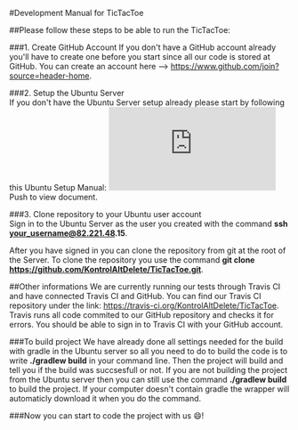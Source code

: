#Development Manual for TicTacToe

##Please follow these steps to be able to run the TicTacToe: <br />

###1. Create GitHub Account
If you don't have a GitHub account already you'll have to create one before you start since all our code is stored at GitHub. You can create an account here --> https://www.github.com/join?source=header-home.


###2. Setup the Ubuntu Server <br />
If you don't have the Ubuntu Server setup already please start by following this Ubuntu Setup Manual: 
![PDF Document](https://github.com/KontrolAltDelete/TicTacToe/blob/Documentation/docs/pdfs/2016-advania-setup.pdf)
Push to view document. <br />

###3. Clone repository to your Ubuntu user account <br />
Sign in to the Ubuntu Server as the user you created with the command __ssh your_username@82.221.48.15__.

After you have signed in you can clone the repository from git at the root of the Server.
To clone the repository you use the command __git clone https://github.com/KontrolAltDelete/TicTacToe.git__. <br />

##Other informations
We are currently running our tests through Travis CI and have connected Travis CI and GitHub. You can find our Travis CI repository under the link: https://travis-ci.org/KontrolAltDelete/TicTacToe.
Travis runs all code commited to our GitHub repository and checks it for errors.
You should be able to sign in to Travis CI with your GitHub account.

###To build project
We have already done all settings needed for the build with gradle in the Ubuntu server so all you need to do to build the code is to write __./gradlew build__ in your command line. Then the project will build and tell you if the build was succsesfull or not. 
If you are not building the project from the Ubuntu server then you can still use the command __./gradlew build__ to build the project. If your computer doesn't contain gradle the wrapper will automaticly download it when you do the command.

###Now you can start to code the project with us :smile:! <br />


